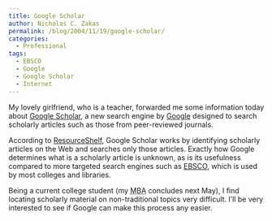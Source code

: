 ```yaml
---
title: Google Scholar
author: Nicholas C. Zakas
permalink: /blog/2004/11/19/google-scholar/
categories:
  - Professional
tags:
  - EBSCO
  - Google
  - Google Scholar
  - Internet
---
```

My lovely girlfriend, who is a teacher, forwarded me some information today about <a title="Google Scholar" rel="external" href="http://scholar.google.com">Google Scholar</a>, a new search engine by <a title="Google" rel="external" href="http://www.google.com">Google</a> designed to search scholarly articles such as those from peer-reviewed journals.

According to <a title="Google Scholar is Born" rel="external" href="http://www.resourceshelf.com/2004/11/wow-its-google-scholar.html ">ResourceShelf</a>, Google Scholar works by identifying scholarly articles on the Web and searches only those articles. Exactly how Google determines what is a scholarly article is unknown, as is its usefulness compared to more targeted search engines such as <a title="EBSCO" rel="external" href="http://www.ebsco.com">EBSCO</a>, which is used by most colleges and libraries.

Being a current college student (my <acronym title="Master's in Business Administration">MBA</acronym> concludes next May), I find locating scholarly material on non-traditional topics very difficult. I&#8217;ll be very interested to see if Google can make this process any easier.
